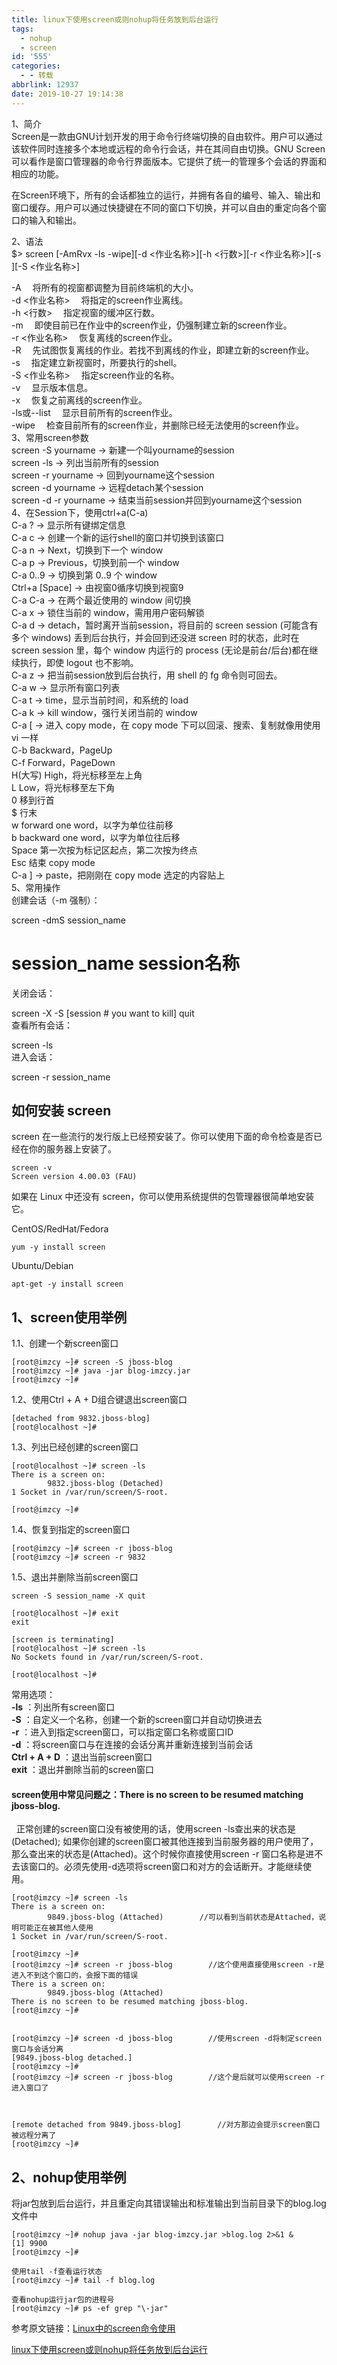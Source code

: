 ```yaml
---
title: linux下使用screen或则nohup将任务放到后台运行
tags:
  - nohup
  - screen
id: '555'
categories:
  - - 转载
abbrlink: 12937
date: 2019-10-27 19:14:38
---
```


1、简介  
Screen是一款由GNU计划开发的用于命令行终端切换的自由软件。用户可以通过该软件同时连接多个本地或远程的命令行会话，并在其间自由切换。GNU Screen可以看作是窗口管理器的命令行界面版本。它提供了统一的管理多个会话的界面和相应的功能。

在Screen环境下，所有的会话都独立的运行，并拥有各自的编号、输入、输出和窗口缓存。用户可以通过快捷键在不同的窗口下切换，并可以自由的重定向各个窗口的输入和输出。

2、语法  
$> screen \[-AmRvx -ls -wipe\]\[-d <作业名称>\]\[-h <行数>\]\[-r <作业名称>\]\[-s \]\[-S <作业名称>\]

\-A 　将所有的视窗都调整为目前终端机的大小。  
\-d <作业名称> 　将指定的screen作业离线。  
\-h <行数> 　指定视窗的缓冲区行数。  
\-m 　即使目前已在作业中的screen作业，仍强制建立新的screen作业。  
\-r <作业名称> 　恢复离线的screen作业。  
\-R 　先试图恢复离线的作业。若找不到离线的作业，即建立新的screen作业。  
\-s 　指定建立新视窗时，所要执行的shell。  
\-S <作业名称> 　指定screen作业的名称。  
\-v 　显示版本信息。  
\-x 　恢复之前离线的screen作业。  
\-ls或--list 　显示目前所有的screen作业。  
\-wipe 　检查目前所有的screen作业，并删除已经无法使用的screen作业。  
3、常用screen参数  
screen -S yourname -> 新建一个叫yourname的session  
screen -ls -> 列出当前所有的session  
screen -r yourname -> 回到yourname这个session  
screen -d yourname -> 远程detach某个session  
screen -d -r yourname -> 结束当前session并回到yourname这个session  
4、在Session下，使用ctrl+a(C-a)   
C-a ? -> 显示所有键绑定信息  
C-a c -> 创建一个新的运行shell的窗口并切换到该窗口  
C-a n -> Next，切换到下一个 window  
C-a p -> Previous，切换到前一个 window  
C-a 0..9 -> 切换到第 0..9 个 window  
Ctrl+a \[Space\] -> 由视窗0循序切换到视窗9  
C-a C-a -> 在两个最近使用的 window 间切换  
C-a x -> 锁住当前的 window，需用用户密码解锁  
C-a d -> detach，暂时离开当前session，将目前的 screen session (可能含有多个 windows) 丢到后台执行，并会回到还没进 screen 时的状态，此时在 screen session 里，每个 window 内运行的 process (无论是前台/后台)都在继续执行，即使 logout 也不影响。  
C-a z -> 把当前session放到后台执行，用 shell 的 fg 命令则可回去。  
C-a w -> 显示所有窗口列表  
C-a t -> time，显示当前时间，和系统的 load  
C-a k -> kill window，强行关闭当前的 window  
C-a \[ -> 进入 copy mode，在 copy mode 下可以回滚、搜索、复制就像用使用 vi 一样  
C-b Backward，PageUp  
C-f Forward，PageDown  
H(大写) High，将光标移至左上角  
L Low，将光标移至左下角  
0 移到行首  
$ 行末  
w forward one word，以字为单位往前移  
b backward one word，以字为单位往后移  
Space 第一次按为标记区起点，第二次按为终点  
Esc 结束 copy mode  
C-a \] -> paste，把刚刚在 copy mode 选定的内容贴上  
5、常用操作  
创建会话（-m 强制）：

screen -dmS session\_name

# session\_name session名称

关闭会话：

screen -X -S \[session # you want to kill\] quit  
查看所有会话：

screen -ls  
进入会话：

screen -r session\_name

## 如何安装 screen

screen 在一些流行的发行版上已经预安装了。你可以使用下面的命令检查是否已经在你的服务器上安装了。

```
screen -v 
Screen version 4.00.03 (FAU)  
```

如果在 Linux 中还没有 screen，你可以使用系统提供的包管理器很简单地安装它。

CentOS/RedHat/Fedora

```
yum -y install screen 
```

Ubuntu/Debian

```
apt-get -y install screen
```

## 1、screen使用举例

1.1、创建一个新screen窗口

```
[root@imzcy ~]# screen -S jboss-blog
[root@imzcy ~]# java -jar blog-imzcy.jar
[root@imzcy ~]# 
```

1.2、使用Ctrl + A + D组合键退出screen窗口

```
[detached from 9832.jboss-blog]
[root@localhost ~]# 
```

1.3、列出已经创建的screen窗口

```
[root@localhost ~]# screen -ls
There is a screen on:
        9832.jboss-blog (Detached)
1 Socket in /var/run/screen/S-root.
 
[root@imzcy ~]# 
```

1.4、恢复到指定的screen窗口

```
[root@imzcy ~]# screen -r jboss-blog
[root@imzcy ~]# screen -r 9832
```

1.5、退出并删除当前screen窗口

```
screen -S session_name -X quit
```

```
[root@localhost ~]# exit
exit
 
[screen is terminating]
[root@localhost ~]# screen -ls
No Sockets found in /var/run/screen/S-root.
 
[root@localhost ~]# 
```

常用选项：  
**\-ls** ：列出所有screen窗口  
**\-S** ：自定义一个名称，创建一个新的screen窗口并自动切换进去  
**\-r** ：进入到指定screen窗口，可以指定窗口名称或窗口ID  
**\-d** ：将screen窗口与在连接的会话分离并重新连接到当前会话  
**Ctrl + A + D** ：退出当前screen窗口  
**exit** ：退出并删除当前的screen窗口

#### screen使用中常见问题之：There is no screen to be resumed matching jboss-blog.

  正常创建的screen窗口没有被使用的话，使用screen -ls查出来的状态是(Detached); 如果你创建的screen窗口被其他连接到当前服务器的用户使用了，那么查出来的状态是(Attached)。这个时候你直接使用screen -r 窗口名称是进不去该窗口的。必须先使用-d选项将screen窗口和对方的会话断开。才能继续使用。

```
[root@imzcy ~]# screen -ls
There is a screen on:
        9849.jboss-blog (Attached)        //可以看到当前状态是Attached，说明可能正在被其他人使用
1 Socket in /var/run/screen/S-root.
 
[root@imzcy ~]# 
[root@imzcy ~]# screen -r jboss-blog        //这个使用直接使用screen -r是进入不到这个窗口的，会报下面的错误
There is a screen on:
        9849.jboss-blog (Attached)
There is no screen to be resumed matching jboss-blog.
[root@imzcy ~]# 
 
 
[root@imzcy ~]# screen -d jboss-blog        //使用screen -d将制定screen窗口与会话分离
[9849.jboss-blog detached.]
[root@imzcy ~]# 
[root@imzcy ~]# screen -r jboss-blog        //这个是后就可以使用screen -r进入窗口了
 
 
 
[remote detached from 9849.jboss-blog]        //对方那边会提示screen窗口被远程分离了
[root@imzcy ~]# 
```

## 2、nohup使用举例

将jar包放到后台运行，并且重定向其错误输出和标准输出到当前目录下的blog.log文件中

```
[root@imzcy ~]# nohup java -jar blog-imzcy.jar >blog.log 2>&1 &
[1] 9900
[root@imzcy ~]#
 
使用tail -f查看运行状态
[root@imzcy ~]# tail -f blog.log 
 
查看nohup运行jar包的进程号
[root@imzcy ~]# ps -ef grep "\-jar"
```

参考原文链接：[Linux中的screen命令使用](https://blog.csdn.net/han0373/article/details/81352663)

[linux下使用screen或则nohup将任务放到后台运行](https://www.imzcy.cn/1258.html)